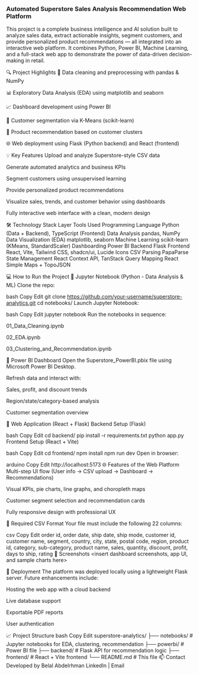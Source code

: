 ### Automated Superstore Sales Analysis Recommendation Web Platform

This project is a complete business intelligence and AI solution built to analyze sales data, extract actionable insights, segment customers, and provide personalized product recommendations — all integrated into an interactive web platform. It combines Python, Power BI, Machine Learning, and a full-stack web app to demonstrate the power of data-driven decision-making in retail.

🔍 Project Highlights
🧼 Data cleaning and preprocessing with pandas & NumPy

📊 Exploratory Data Analysis (EDA) using matplotlib and seaborn

📈 Dashboard development using Power BI

🤖 Customer segmentation via K-Means (scikit-learn)

🎯 Product recommendation based on customer clusters

🌐 Web deployment using Flask (Python backend) and React (frontend)

💡 Key Features
Upload and analyze Superstore-style CSV data

Generate automated analytics and business KPIs

Segment customers using unsupervised learning

Provide personalized product recommendations

Visualize sales, trends, and customer behavior using dashboards

Fully interactive web interface with a clean, modern design

🛠 Technology Stack
Layer	Tools Used
Programming Language	Python (Data + Backend), TypeScript (Frontend)
Data Analysis	pandas, NumPy
Data Visualization (EDA)	matplotlib, seaborn
Machine Learning	scikit-learn (KMeans, StandardScaler)
Dashboarding	Power BI
Backend	Flask
Frontend	React, Vite, Tailwind CSS, shadcn/ui, Lucide Icons
CSV Parsing	PapaParse
State Management	React Context API, TanStack Query
Mapping	React Simple Maps + TopoJSON

💻 How to Run the Project
🔹 Jupyter Notebook (Python - Data Analysis & ML)
Clone the repo:

bash
Copy
Edit
git clone https://github.com/your-username/superstore-analytics.git
cd notebooks/
Launch Jupyter Notebook:

bash
Copy
Edit
jupyter notebook
Run the notebooks in sequence:

01_Data_Cleaning.ipynb

02_EDA.ipynb

03_Clustering_and_Recommendation.ipynb

🔹 Power BI Dashboard
Open the Superstore_PowerBI.pbix file using Microsoft Power BI Desktop.

Refresh data and interact with:

Sales, profit, and discount trends

Region/state/category-based analysis

Customer segmentation overview

🔹 Web Application (React + Flask)
Backend Setup (Flask)

bash
Copy
Edit
cd backend/
pip install -r requirements.txt
python app.py
Frontend Setup (React + Vite)

bash
Copy
Edit
cd frontend/
npm install
npm run dev
Open in browser:

arduino
Copy
Edit
http://localhost:5173
🌐 Features of the Web Platform
Multi-step UI flow (User info → CSV upload → Dashboard → Recommendations)

Visual KPIs, pie charts, line graphs, and choropleth maps

Customer segment selection and recommendation cards

Fully responsive design with professional UX

📂 Required CSV Format
Your file must include the following 22 columns:

csv
Copy
Edit
order id, order date, ship date, ship mode, customer id, customer name, segment, country,
city, state, postal code, region, product id, category, sub-category, product name,
sales, quantity, discount, profit, days to ship, rating
📸 Screenshots
<insert dashboard screenshots, app UI, and sample charts here>

🚀 Deployment
The platform was deployed locally using a lightweight Flask server. Future enhancements include:

Hosting the web app with a cloud backend

Live database support

Exportable PDF reports

User authentication

📈 Project Structure
bash
Copy
Edit
superstore-analytics/
├── notebooks/                  # Jupyter notebooks for EDA, clustering, recommendation
├── powerbi/                    # Power BI file
├── backend/                    # Flask API for recommendation logic
├── frontend/                   # React + Vite frontend
└── README.md                   # This file
📫 Contact
Developed by Belal Abdelrhman
LinkedIn | Email
